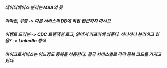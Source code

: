 ##### 데이터베이스 분리는 MSA의 꽃

##### 아마존, 쿠팡 -> 다른 서비스의 DB에 직접 접근하지 마시오

##### 이벤트 드리븐 -> CDC 트랜잭션 로그, 읽어서 카프카에 쏴준다. 하나하나 분리하고 있음? -> LinkedIn 방식

##### 마이크로서비스는 어느정도 중복을 허용한다. 결국 서비스별로 각각 중복 코드를 가지고 있다.
